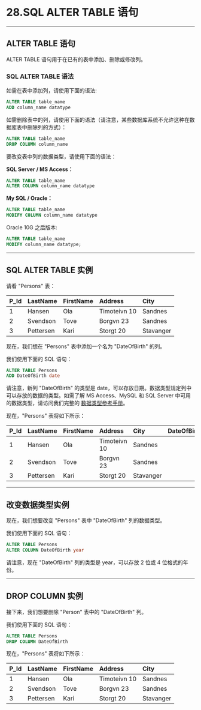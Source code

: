 # 28.SQL ALTER TABLE 语句

------

## ALTER TABLE 语句

ALTER TABLE 语句用于在已有的表中添加、删除或修改列。

### SQL ALTER TABLE 语法

如需在表中添加列，请使用下面的语法:

```sql
ALTER TABLE table_name
ADD column_name datatype
```

如需删除表中的列，请使用下面的语法（请注意，某些数据库系统不允许这种在数据库表中删除列的方式）：

```sql
ALTER TABLE table_name
DROP COLUMN column_name
```

要改变表中列的数据类型，请使用下面的语法：

**SQL Server / MS Access：**

```sql
ALTER TABLE table_name
ALTER COLUMN column_name datatype
```

**My SQL / Oracle：**

```sql
ALTER TABLE table_name
MODIFY COLUMN column_name datatype
```

Oracle 10G 之后版本:

```sql
ALTER TABLE table_name
MODIFY column_name datatype;
```



------

## SQL ALTER TABLE 实例

请看 "Persons" 表：

| P_Id | LastName  | FirstName | Address      | City      |
| :--- | :-------- | :-------- | :----------- | :-------- |
| 1    | Hansen    | Ola       | Timoteivn 10 | Sandnes   |
| 2    | Svendson  | Tove      | Borgvn 23    | Sandnes   |
| 3    | Pettersen | Kari      | Storgt 20    | Stavanger |

现在，我们想在 "Persons" 表中添加一个名为 "DateOfBirth" 的列。

我们使用下面的 SQL 语句：

```sql
ALTER TABLE Persons
ADD DateOfBirth date
```

请注意，新列 "DateOfBirth" 的类型是 date，可以存放日期。数据类型规定列中可以存放的数据的类型。如需了解 MS Access、MySQL 和 SQL Server 中可用的数据类型，请访问我们完整的 [数据类型参考手册](https://www.runoob.com/sql/sql-datatypes.html)。

现在，"Persons" 表将如下所示：

| P_Id | LastName  | FirstName | Address      | City      | DateOfBirth |
| :--- | :-------- | :-------- | :----------- | :-------- | :---------- |
| 1    | Hansen    | Ola       | Timoteivn 10 | Sandnes   |             |
| 2    | Svendson  | Tove      | Borgvn 23    | Sandnes   |             |
| 3    | Pettersen | Kari      | Storgt 20    | Stavanger |             |



------

## 改变数据类型实例

现在，我们想要改变 "Persons" 表中 "DateOfBirth" 列的数据类型。

我们使用下面的 SQL 语句：

```sql
ALTER TABLE Persons
ALTER COLUMN DateOfBirth year
```

请注意，现在 "DateOfBirth" 列的类型是 year，可以存放 2 位或 4 位格式的年份。

------

## DROP COLUMN 实例

接下来，我们想要删除 "Person" 表中的 "DateOfBirth" 列。

我们使用下面的 SQL 语句：

```sql
ALTER TABLE Persons
DROP COLUMN DateOfBirth
```

现在，"Persons" 表将如下所示：

| P_Id | LastName  | FirstName | Address      | City      |
| :--- | :-------- | :-------- | :----------- | :-------- |
| 1    | Hansen    | Ola       | Timoteivn 10 | Sandnes   |
| 2    | Svendson  | Tove      | Borgvn 23    | Sandnes   |
| 3    | Pettersen | Kari      | Storgt 20    | Stavanger |